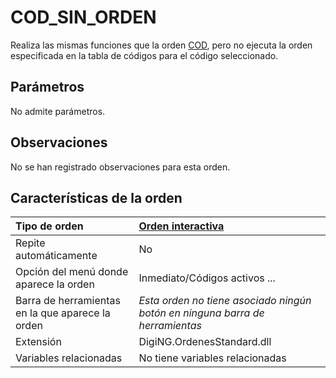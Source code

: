 # COD\_SIN\_ORDEN

Realiza las mismas funciones que la orden [COD](/digi3d-net/referencia/digi3d.net/ventana-de-dibujo/ordenes/c/COD.html), pero no ejecuta la orden especificada en la tabla de códigos para el código seleccionado.

## Parámetros

No admite parámetros.

## Observaciones

No se han registrado observaciones para esta orden.

## Características de la orden

| Tipo de orden | [Orden interactiva](cod-sin-orden.md) |
| :--- | :--- |
| Repite automáticamente | No |
| Opción del menú donde aparece la orden | Inmediato/Códigos activos ... |
| Barra de herramientas en la que aparece la orden | _Esta orden no tiene asociado ningún botón en ninguna barra de herramientas_ |
| Extensión | DigiNG.OrdenesStandard.dll |
| Variables relacionadas | No tiene variables relacionadas |

